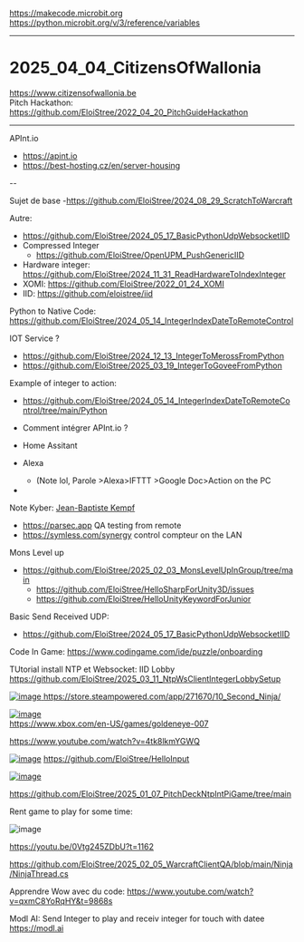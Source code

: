 https://makecode.microbit.org
https://python.microbit.org/v/3/reference/variables


----------------
# 2025_04_04_CitizensOfWallonia

https://www.citizensofwallonia.be   
Pitch Hackathon: https://github.com/EloiStree/2022_04_20_PitchGuideHackathon  


------

APInt.io
- https://apint.io
- https://best-hosting.cz/en/server-housing

--


Sujet de base
-https://github.com/EloiStree/2024_08_29_ScratchToWarcraft


Autre:
- https://github.com/EloiStree/2024_05_17_BasicPythonUdpWebsocketIID
- Compressed Integer
  -  https://github.com/EloiStree/OpenUPM_PushGenericIID
- Hardware integer: https://github.com/EloiStree/2024_11_31_ReadHardwareToIndexInteger
- XOMI: https://github.com/EloiStree/2022_01_24_XOMI
- IID: https://github.com/eloistree/iid


Python to Native Code:
https://github.com/EloiStree/2024_05_14_IntegerIndexDateToRemoteControl

IOT Service ?
- https://github.com/EloiStree/2024_12_13_IntegerToMerossFromPython
- https://github.com/EloiStree/2025_03_19_IntegerToGoveeFromPython

Example of integer to action:
- https://github.com/EloiStree/2024_05_14_IntegerIndexDateToRemoteControl/tree/main/Python

- Comment intégrer APInt.io ?
 - Home Assitant
 - Alexa
   - (Note lol, Parole >Alexa>IFTTT >Google Doc>Action on the PC 
 - 


Note Kyber:  [Jean-Baptiste Kempf](https://www.youtube.com/watch?v=0Vtg245ZDbU)
- https://parsec.app QA testing from remote
- https://symless.com/synergy control compteur on the LAN

Mons Level up
- https://github.com/EloiStree/2025_02_03_MonsLevelUpInGroup/tree/main
  -  https://github.com/EloiStree/HelloSharpForUnity3D/issues
  -  https://github.com/EloiStree/HelloUnityKeywordForJunior
 
Basic Send Received UDP:
- https://github.com/EloiStree/2024_05_17_BasicPythonUdpWebsocketIID

Code In Game: https://www.codingame.com/ide/puzzle/onboarding


TUtorial install NTP et Websocket:  IID Lobby 
https://github.com/EloiStree/2025_03_11_NtpWsClientIntegerLobbySetup


[![image](https://github.com/user-attachments/assets/f9a26a0e-0845-49d3-bb1e-d4e7658176a4)
](https://store.steampowered.com/app/271670/10_Second_Ninja/)
https://store.steampowered.com/app/271670/10_Second_Ninja/


[![image](https://github.com/user-attachments/assets/fda7e8ab-02b2-403d-a648-ac591755a91c)
](https://www.xbox.com/en-US/games/goldeneye-007)  
https://www.xbox.com/en-US/games/goldeneye-007  



https://www.youtube.com/watch?v=4tk8lkmYGWQ


[![image](https://github.com/user-attachments/assets/dc4114e0-b2da-4c4d-add6-5c2971368816)](https://github.com/EloiStree/HelloInput)
https://github.com/EloiStree/HelloInput

[![image](https://github.com/user-attachments/assets/cfac0858-bf5a-4b2e-bc28-68bc4dd16176)](https://github.com/EloiStree/2025_01_07_PitchDeckNtpIntPiGame/tree/main)

https://github.com/EloiStree/2025_01_07_PitchDeckNtpIntPiGame/tree/main  





Rent game to play for some time:

![image](https://github.com/user-attachments/assets/fd1c40cc-ba9a-49e5-9c23-ceaf402b5e27)

https://youtu.be/0Vtg245ZDbU?t=1162





https://github.com/EloiStree/2025_02_05_WarcraftClientQA/blob/main/Ninja/NinjaThread.cs





Apprendre Wow avec du code:
https://www.youtube.com/watch?v=qxmC8YoRqHY&t=9868s

Modl AI:  Send Integer to play and receiv integer for touch with datee
https://modl.ai
